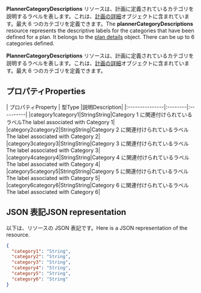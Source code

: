 <span data-ttu-id="c251c-p101">**PlannerCategoryDescriptions** リソースは、計画に定義されているカテゴリを説明するラベルを表します。これは、[計画の詳細](plannerplandetails.md)オブジェクトに含まれています。最大 6 つのカテゴリを定義できます。</span><span class="sxs-lookup"><span data-stu-id="c251c-p101">The **plannerCategoryDescriptions** resource represents the descriptive labels for the categories that have been defined for a plan. It belongs to the [plan details](plannerplandetails.md) object. There can be up to 6 categories defined.</span></span>

**PlannerCategoryDescriptions** リソースは、計画に定義されているカテゴリを説明するラベルを表します。これは、[計画の詳細](plannerplandetails.md)オブジェクトに含まれています。最大 6 つのカテゴリを定義できます。 


## <span data-ttu-id="c251c-105">プロパティ</span><span class="sxs-lookup"><span data-stu-id="c251c-105">Properties</span></span>
<a id="properties" class="xliff"></a>
| <span data-ttu-id="c251c-106">プロパティ</span><span class="sxs-lookup"><span data-stu-id="c251c-106">Property</span></span>     | <span data-ttu-id="c251c-107">型</span><span class="sxs-lookup"><span data-stu-id="c251c-107">Type</span></span>   |<span data-ttu-id="c251c-108">説明</span><span class="sxs-lookup"><span data-stu-id="c251c-108">Description</span></span>|
|:---------------|:--------|:----------|
|<span data-ttu-id="c251c-109">category1</span><span class="sxs-lookup"><span data-stu-id="c251c-109">category1</span></span>|<span data-ttu-id="c251c-110">String</span><span class="sxs-lookup"><span data-stu-id="c251c-110">String</span></span>|<span data-ttu-id="c251c-111">Category 1 に関連付けられているラベル</span><span class="sxs-lookup"><span data-stu-id="c251c-111">The label associated with Category 1</span></span>|
|<span data-ttu-id="c251c-112">category2</span><span class="sxs-lookup"><span data-stu-id="c251c-112">category2</span></span>|<span data-ttu-id="c251c-113">String</span><span class="sxs-lookup"><span data-stu-id="c251c-113">String</span></span>|<span data-ttu-id="c251c-114">Category 2 に関連付けられているラベル</span><span class="sxs-lookup"><span data-stu-id="c251c-114">The label associated with Category 2</span></span>|
|<span data-ttu-id="c251c-115">category3</span><span class="sxs-lookup"><span data-stu-id="c251c-115">category3</span></span>|<span data-ttu-id="c251c-116">String</span><span class="sxs-lookup"><span data-stu-id="c251c-116">String</span></span>|<span data-ttu-id="c251c-117">Category 3 に関連付けられているラベル</span><span class="sxs-lookup"><span data-stu-id="c251c-117">The label associated with Category 3</span></span>|
|<span data-ttu-id="c251c-118">category4</span><span class="sxs-lookup"><span data-stu-id="c251c-118">category4</span></span>|<span data-ttu-id="c251c-119">String</span><span class="sxs-lookup"><span data-stu-id="c251c-119">String</span></span>|<span data-ttu-id="c251c-120">Category 4 に関連付けられているラベル</span><span class="sxs-lookup"><span data-stu-id="c251c-120">The label associated with Category 4</span></span>|
|<span data-ttu-id="c251c-121">category5</span><span class="sxs-lookup"><span data-stu-id="c251c-121">category5</span></span>|<span data-ttu-id="c251c-122">String</span><span class="sxs-lookup"><span data-stu-id="c251c-122">String</span></span>|<span data-ttu-id="c251c-123">Category 5 に関連付けられているラベル</span><span class="sxs-lookup"><span data-stu-id="c251c-123">The label associated with Category 5</span></span>|
|<span data-ttu-id="c251c-124">category6</span><span class="sxs-lookup"><span data-stu-id="c251c-124">category6</span></span>|<span data-ttu-id="c251c-125">String</span><span class="sxs-lookup"><span data-stu-id="c251c-125">String</span></span>|<span data-ttu-id="c251c-126">Category 6 に関連付けられているラベル</span><span class="sxs-lookup"><span data-stu-id="c251c-126">The label associated with Category 6</span></span>|

## <span data-ttu-id="c251c-127">JSON 表記</span><span class="sxs-lookup"><span data-stu-id="c251c-127">JSON representation</span></span>
<a id="json-representation" class="xliff"></a>
<span data-ttu-id="c251c-128">以下は、リソースの JSON 表記です。</span><span class="sxs-lookup"><span data-stu-id="c251c-128">Here is a JSON representation of the resource.</span></span>

<!-- {
  "blockType": "resource",
  "optionalProperties": [

  ],
  "@odata.type": "microsoft.graph.plannerCategoryDescriptions"
}-->

```json
{
  "category1": "String",
  "category2": "String",
  "category3": "String",
  "category4": "String",
  "category5": "String",
  "category6": "String"
}

```

<!-- uuid: 8fcb5dbc-d5aa-4681-8e31-b001d5168d79
2015-10-25 14:57:30 UTC -->
<!-- {
  "type": "#page.annotation",
  "description": "plannerCategoryDescriptions resource",
  "keywords": "",
  "section": "documentation",
  "tocPath": ""
}-->